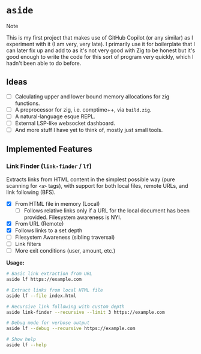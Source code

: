 # `aside`

> [!NOTE]
> This is my first project that makes use of GitHub Copilot (or any similar) as
> I experiment with it (I am very, very late). I primarily use it for 
> boilerplate that I can later fix up and add to as it's not very good with Zig 
> to be honest but it's good enough to write the code for this sort of program 
> very quickly, which I hadn't been able to do before.

## Ideas

- [ ] Calculating upper and lower bound memory allocations for zig functions.
- [ ] A preprocessor for zig, i.e. comptime++, via `build.zig`.
- [ ] A natural-language esque REPL.
- [ ] External LSP-like websocket dashboard.
- [ ] And more stuff I have yet to think of, mostly just small tools.

## Implemented Features

### Link Finder (`link-finder` / `lf`)

Extracts links from HTML content in the simplest possible way (pure scanning for 
`<a>` tags), with support for both local files, remote URLs, and link following
(BFS).

- [x] From HTML file in memory (Local)
    - [ ] Follows relative links only if a URL for the local document has been
          provided. Filesystem awareness is NYI.
- [x] From URL (Remote)
- [x] Follows links to a set depth
- [ ] Filesystem Awareness (sibling traversal)
- [ ] Link filters
- [ ] More exit conditions (user, amount, etc.)

**Usage:**
```bash
# Basic link extraction from URL
aside lf https://example.com

# Extract links from local HTML file
aside lf --file index.html

# Recursive link following with custom depth
aside link-finder --recursive --limit 3 https://example.com

# Debug mode for verbose output
aside lf --debug --recursive https://example.com

# Show help
aside lf --help
```
